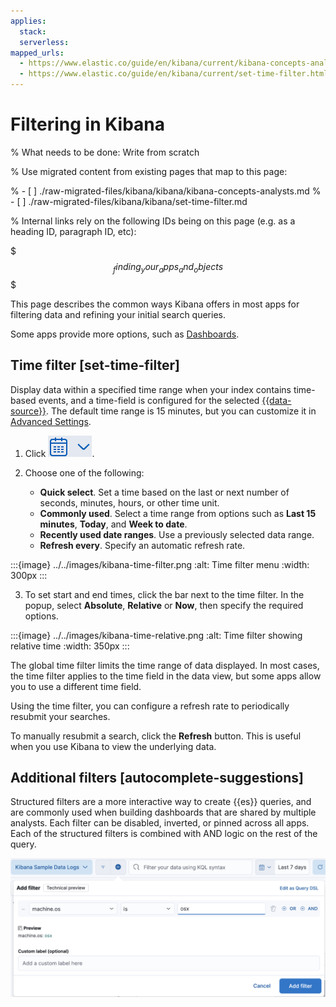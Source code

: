 ```yaml
---
applies:
  stack:
  serverless:
mapped_urls:
  - https://www.elastic.co/guide/en/kibana/current/kibana-concepts-analysts.html
  - https://www.elastic.co/guide/en/kibana/current/set-time-filter.html
---
```


# Filtering in Kibana

% What needs to be done: Write from scratch

% Use migrated content from existing pages that map to this page:

% - [ ] ./raw-migrated-files/kibana/kibana/kibana-concepts-analysts.md
% - [ ] ./raw-migrated-files/kibana/kibana/set-time-filter.md

% Internal links rely on the following IDs being on this page (e.g. as a heading ID, paragraph ID, etc):

$$$_finding_your_apps_and_objects$$$

This page describes the common ways Kibana offers in most apps for filtering data and refining your initial search queries.

Some apps provide more options, such as [Dashboards](../dashboards.md).

## Time filter [set-time-filter]

Display data within a specified time range when your index contains time-based events, and a time-field is configured for the selected [{{data-source}}](../find-and-organize/data-views.md). The default time range is 15 minutes, but you can customize it in [Advanced Settings](https://www.elastic.co/guide/en/kibana/current/advanced-options.html).

1. Click ![calendar icon](../../images/kibana-time-filter-icon.png).
2. Choose one of the following:

    * **Quick select**. Set a time based on the last or next number of seconds, minutes, hours, or other time unit.
    * **Commonly used**. Select a time range from options such as **Last 15 minutes**, **Today**, and **Week to date**.
    * **Recently used date ranges**. Use a previously selected data range.
    * **Refresh every**. Specify an automatic refresh rate.

:::{image} ../../images/kibana-time-filter.png
:alt: Time filter menu
:width: 300px
:::

3. To set start and end times, click the bar next to the time filter. In the popup, select **Absolute**, **Relative** or **Now**, then specify the required options.

:::{image} ../../images/kibana-time-relative.png
:alt: Time filter showing relative time
:width: 350px
:::

The global time filter limits the time range of data displayed. In most cases, the time filter applies to the time field in the data view, but some apps allow you to use a different time field.

Using the time filter, you can configure a refresh rate to periodically resubmit your searches.

To manually resubmit a search, click the **Refresh** button. This is useful when you use Kibana to view the underlying data.

## Additional filters [autocomplete-suggestions]

Structured filters are a more interactive way to create {{es}} queries, and are commonly used when building dashboards that are shared by multiple analysts. Each filter can be disabled, inverted, or pinned across all apps. Each of the structured filters is combined with AND logic on the rest of the query.

![Add filter popup](../../images/kibana-add-filter-popup.png "")